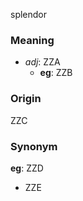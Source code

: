 splendor
### Meaning
+ _adj_: ZZA
    + __eg__: ZZB

### Origin

ZZC

### Synonym

__eg__: ZZD

+ ZZE


